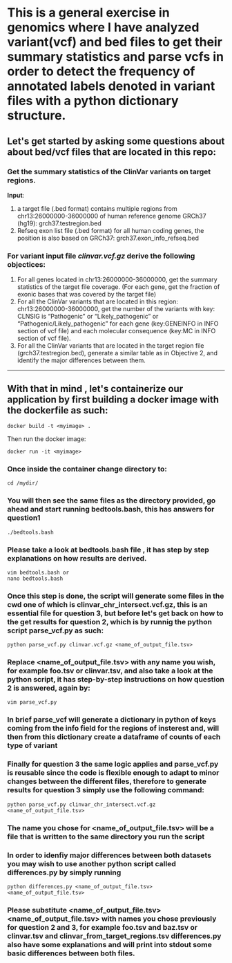 # This is a general exercise in genomics where I have analyzed variant(vcf) and bed files to get their summary statistics and parse vcfs in order to detect the frequency of  annotated labels denoted in variant files with a python dictionary structure.


## Let's get started by asking some questions about about bed/vcf files that are located in this repo:

### Get the summary statistics of the ClinVar variants on target regions.
**Input**: 
1. a target file (.bed format) contains multiple regions from chr13:26000000-36000000 of human reference genome GRCh37 (hg19): grch37.testregion.bed
2. Refseq exon list file (.bed format) for all human coding genes, the position is also based on GRCh37: grch37.exon_info_refseq.bed

### For variant input file __*clinvar.vcf.gz*__ derive the following objectices:

1. For all genes located in chr13:26000000-36000000, get the summary statistics of the target file coverage. (For each gene, get the fraction of exonic bases that was covered by the target file)
2. For all the ClinVar variants that are located in this region: chr13:26000000-36000000, get the number of the variants with key: CLNSIG is “Pathogenic” or “Likely_pathogenic” or “Pathogenic/Likely_pathogenic” for each gene (key:GENEINFO in INFO section of vcf file) and each molecular consequence (key:MC in INFO section of vcf file).
3. For all the ClinVar variants that are located in the target region file (grch37.testregion.bed), generate a similar table as in Objective 2, and identify the major differences between them.

-----------


## With that in mind , let's containerize our application by first building a docker image with the dockerfile as such:

    docker build -t <myimage> .

Then run the docker image:

    docker run -it <myimage>

### Once inside the container change directory to:

    cd /mydir/

### You will then see the same files as the directory provided, go ahead and start running bedtools.bash, this has answers for question1

    ./bedtools.bash

### Please take a look at bedtools.bash file , it has step by step explanations on how results are derived.

    vim bedtools.bash or
    nano bedtools.bash

### Once this step is done, the script will generate some files in the cwd one of which is clinvar_chr_intersect.vcf.gz, this is an essential file for question 3, but before let's get back on how to the get results for question 2, which is by runnig the python script parse_vcf.py as such:

    python parse_vcf.py clinvar.vcf.gz <name_of_output_file.tsv>

### Replace <name_of_output_file.tsv> with any name you wish, for example foo.tsv or clinvar.tsv, and also take a look at the python script, it has step-by-step instructions on how question 2 is answered, again by:

    vim parse_vcf.py

### In brief parse_vcf will generate a dictionary in python of keys coming from the info field for the regions of insterest and, will then from this dictionary create a dataframe of counts of each type of variant

### Finally for question 3 the same logic applies and parse_vcf.py is reusable since the code is flexible enough to adapt to minor changes between the different files, therefore to generate results for question 3 simply use the following command:

    python parse_vcf.py clinvar_chr_intersect.vcf.gz <name_of_output_file.tsv>

### The name you chose for <name_of_output_file.tsv> will be a file that is written to the same directory you run the script

### In order to idenfiy major differences between both datasets you may wish to use another python script called differences.py by simply running

    python differences.py <name_of_output_file.tsv> <name_of_output_file.tsv>

### Please substitute <name_of_output_file.tsv> <name_of_output_file.tsv> with names you chose previously for question 2 and 3, for example foo.tsv and baz.tsv or clinvar.tsv and clinvar_from_target_regions.tsv differences.py also have some explanations and will print into stdout some basic differences between both files.

